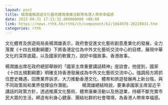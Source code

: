 ```yaml
---
layout: post
title: 楊潤雄稱透過文化藝術體育康樂活動等為港人帶來幸福感
date: 2022-08-31 17:11:32.000000000 +08:00
link: https://news.rthk.hk/rthk/ch/component/k2/1664978-20220831.htm
categories: rthk
---
```


文化體育及旅遊局局長楊潤雄表示，政府會促進文化藝術創意產業化的發展，全力落實《十四五規劃綱要》下將香港定位為中外文化藝術交流中心的目標，展現中華文化的深厚底藴，以及國家的軟實力，說好中國故事、香港故事。

楊潤雄出席在政府總部舉辦的「國家主席重要講話精神」座談會，他提到，國家《十四五規劃綱要》明確支持香港發展成為中外文化藝術交流中心。強調局方將抓住歷史機遇，回應業界訴求，大力推動香港文化、體育和旅遊發展再上新台階，與不同政策局和業界發揮協作潛能。
　　 
楊潤雄總結時說，要秉承國家主席習近平講話的政策方針，透過推廣文化藝術、體育康樂活動以及旅遊業，持續不斷充實市民大眾的生活，締造有利身心健康、團結社群的社會環境，為香港人帶來幸福感。
